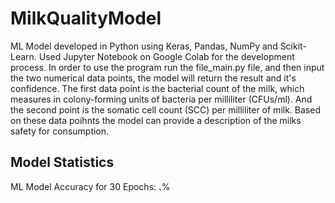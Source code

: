 # MilkQualityModel
ML Model developed in Python using Keras, Pandas, NumPy and Scikit-Learn. Used Jupyter Notebook on Google Colab for the development process. In order to use the program run the file_main.py file, and then input the two numerical data points, the model will return the result and it's confidence. The first data point is the bacterial count of the milk, which measures in colony-forming units of bacteria per milliliter (CFUs/ml). And the second point is the somatic cell count (SCC) per milliliter of milk. Based on these data poihnts the model can provide a description of the milks safety for consumption.

## Model Statistics
ML Model Accuracy for 30 Epochs: __.__%
